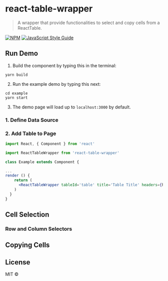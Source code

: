 # react-table-wrapper

> A wrapper that provide functionalities to select and copy cells from a ReactTable.

[![NPM](https://img.shields.io/npm/v/react-table-wrapper.svg)](https://www.npmjs.com/package/react-table-wrapper) [![JavaScript Style Guide](https://img.shields.io/badge/code%20style-airbnb-brightgreen.svg)](https://github.com/airbnb/javascript)

## Run Demo

1.  Build the component by typing this in the terminal:

```
yarn build
```

2.  Run the example demo by typing this next:

```
cd example
yarn start
```

3.  The demo page will load up to `localhost:3000` by default.

### 1. Define Data Source

### 2. Add Table to Page

```jsx
import React, { Component } from 'react'

import ReactTableWrapper from 'react-table-wrapper'

class Example extends Component {

...
render () {
    return (
      <ReactTableWrapper tableId='table' title='Table Title' headers={headers} data={data}  />
    )
  }
}
```

## Cell Selection

### Row and Column Selectors

## Copying Cells

## License

MIT © [](https://github.com/)
